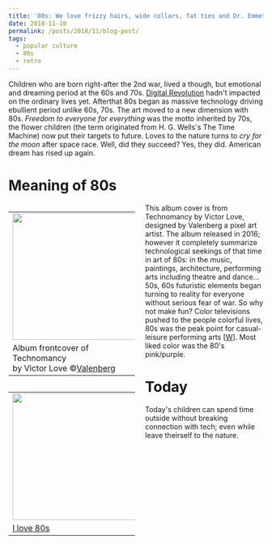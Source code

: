 ```yaml
---
title: '80s: We love frizzy hairs, wide collars, fat ties and Dr. Emmett Brown'
date: 2018-11-10
permalink: /posts/2018/11/blog-post/
tags:
  - popular culture
  - 80s
  - retro
---
```


Children who are born right-after the 2nd war, lived a though, but emotional and dreaming period at the 60s and 70s. <a href="https://en.wikipedia.org/wiki/Digital_Revolution"> Digital Revolution</a> hadn't impacted on the ordinary lives yet. Afterthat 80s began as massive technology driving ebullient period unlike 60s, 70s. The art moved to a new dimension with 80s. *Freedom to everyone for everything* was the motto inherited by 70s, the flower children (the term originated from H. G. Wells's The Time Machine) now put their targets to future. Loves to the nature turns to *cry for the moon* after space race. Well, did they succeed? Yes, they did. American dream has rised up again. 

Meaning of 80s
======

<table align='left' style="width:250px; margin-right:20px">
  <tr>
    <td><img src="https://orig00.deviantart.net/0954/f/2016/049/d/e/technomancy_by_valenberg-d9s8jyq.gif" width="250"></td>
  </tr>
  <tr>
    <td>Album frontcover of Technomancy <br>by Victor Love &copy;<a href="https://www.deviantart.com/valenberg/art/Technomancy-591623954" target="_blank">Valenberg</a></td>
  </tr>
</table>

This album cover is from Technomancy by Victor Love, designed by Valenberg a pixel art artist. The album released in 2016; however it completely summarize technological seekings of that time in art of 80s: in the music, paintings, architecture, performing arts including theatre and dance... 50s, 60s futuristic elements began turning to reality for everyone without serious fear of war. So why not make fun? Color televisions pushed to the people colorful lives, 80s was the peak point for casual-leisure performing arts [<a href="https://en.wikipedia.org/wiki/Performance_art#1980s" target="_blank">W</a>]. Most liked color was the 80's pink/purple. 


<table align='left' style="width:250px; margin-right:20px">
  <tr>
    <td><img src="https://cpuskullu.github.io/images/blog-20181110-ilove80s.jpg" width="250"></td>
  </tr>
  <tr>
    <td><a href="https://en.wikipedia.org/wiki/I_Love_the_%2780s_(UK_TV_series)" target="_blank">I love 80s</a></td>
  </tr>
</table>

Today
======

Today's children can spend time outside without breaking connection with tech; even while leave theirself to the nature.



